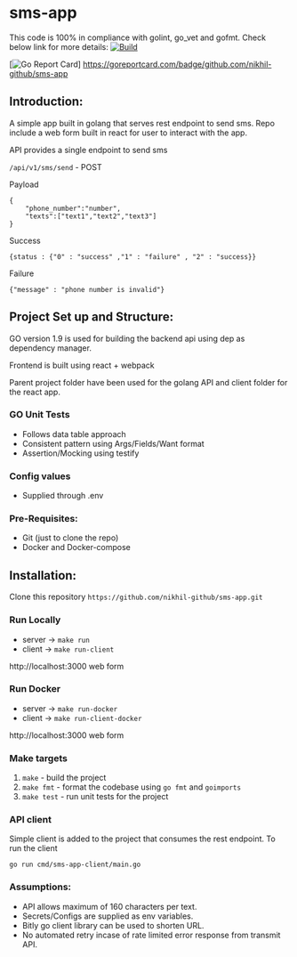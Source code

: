 # sms-app

This code is 100% in compliance with golint, go_vet and gofmt. Check below link for more details: [![Build](https://travis-ci.org/nikhil-github/sms-app.svg?branch=master)](https://travis-ci.org/nikhil-github/sms-app)

[![Go Report Card](https://goreportcard.com/badge/github.com/nikhil-github/sms-app)] https://goreportcard.com/badge/github.com/nikhil-github/sms-app

## Introduction:

A simple app built in golang that serves rest endpoint to send sms. Repo include a web form built in react for user to interact with the app.

API provides a single endpoint to send sms

`/api/v1/sms/send` - POST

Payload

```
{
    "phone_number":"number",
    "texts":["text1","text2","text3"]
}
```
Success 

```{status : {"0" : "success" ,"1" : "failure" , "2" : "success}}```

Failure

```{"message" : "phone number is invalid"}```

## Project Set up and Structure:

GO version 1.9 is used for building the backend api using dep as dependency manager.

Frontend is built using react + webpack

Parent project folder have been used for the golang API and client folder for the react app.

### GO Unit Tests
- Follows data table approach
- Consistent pattern using Args/Fields/Want format
- Assertion/Mocking using testify

### Config values
- Supplied through .env 

### Pre-Requisites:
- Git (just to clone the repo)
- Docker and Docker-compose

## Installation:
 Clone this repository
`https://github.com/nikhil-github/sms-app.git`

### Run Locally

- server -> `make run`
- client -> `make run-client`

http://localhost:3000 web form

### Run Docker

- server -> `make run-docker`
- client -> `make run-client-docker`

http://localhost:3000 web form


### Make targets

1. `make` - build the project
2. `make fmt` - format the codebase using `go fmt` and `goimports`
3. `make test` - run unit tests for the project


### API client

Simple client is added to the project that consumes the rest endpoint.
To run the client

```go run cmd/sms-app-client/main.go```
### Assumptions:
- API allows maximum of 160 characters per text.
- Secrets/Configs are supplied as env variables.
- Bitly go client library can be used to shorten URL.
- No automated retry incase of rate limited error response from transmit API.
